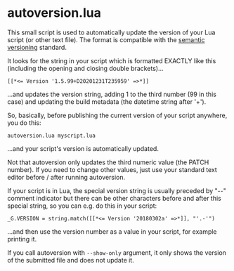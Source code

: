 # autoversion.lua

This small script is used to automatically update the version of your Lua script (or other text file). The format is compatible with the [semantic versioning](https://semver.org/) standard.

It looks for the string in your script which is formatted EXACTLY like this (including the opening and closing double brackets)...

```
[[*<= Version '1.5.99+D20201231T235959' =>*]]
```

...and updates the version string, adding 1 to the third number (99 in this case) and updating the build metadata (the datetime string after '+').

So, basically, before publishing the current version of your script anywhere, you do this:

```
autoversion.lua myscript.lua
```

...and your script's version is automatically updated.

Not that autoversion only updates the third numeric value (the PATCH number). If you need to change other values, just use your standard text editor before / after running autoversion.

If your script is in Lua, the special version string is usually preceded by "--" comment indicator but there can be other characters before and after this special string, so you can e.g. do this in your script:

```
_G.VERSION = string.match([[*<= Version '20180302a' =>*]], "'.-'")
```

...and then use the version number as a value in your script, for example printing it.

If you call autoversion with `--show-only` argument, it only shows the version of the submitted file and does not update it.
